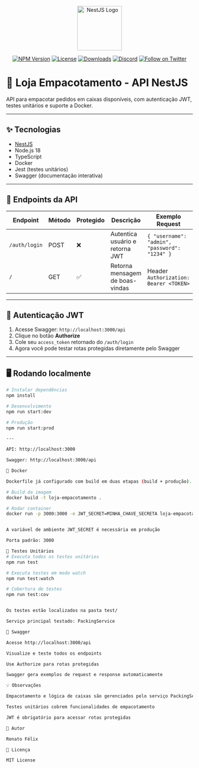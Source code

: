 <p align="center">
  <a href="https://nestjs.com/" target="_blank">
    <img src="https://nestjs.com/img/logo-small.svg" width="120" alt="NestJS Logo" />
  </a>
</p>

<p align="center">
  <a href="https://www.npmjs.com/~nestjscore" target="_blank"><img src="https://img.shields.io/npm/v/@nestjs/core.svg" alt="NPM Version" /></a>
  <a href="https://www.npmjs.com/~nestjscore" target="_blank"><img src="https://img.shields.io/npm/l/@nestjs/core.svg" alt="License" /></a>
  <a href="https://www.npmjs.com/~nestjscore" target="_blank"><img src="https://img.shields.io/npm/dm/@nestjs/common.svg" alt="Downloads" /></a>
  <a href="https://discord.gg/G7Qnnhy" target="_blank"><img src="https://img.shields.io/badge/discord-online-brightgreen.svg" alt="Discord"/></a>
  <a href="https://twitter.com/nestframework" target="_blank"><img src="https://img.shields.io/twitter/follow/nestframework.svg?style=social&label=Follow" alt="Follow on Twitter"/></a>
</p>

# 🛒 Loja Empacotamento - API NestJS

API para empacotar pedidos em caixas disponíveis, com autenticação JWT, testes unitários e suporte a Docker.

---

## ✨ Tecnologias

- [NestJS](https://nestjs.com/)
- Node.js 18
- TypeScript
- Docker
- Jest (testes unitários)
- Swagger (documentação interativa)

---

## 🚀 Endpoints da API

| Endpoint | Método | Protegido | Descrição | Exemplo Request | Exemplo Response |
|----------|--------|-----------|-----------|----------------|----------------|
| `/auth/login` | POST | ❌ | Autentica usuário e retorna JWT | `{ "username": "admin", "password": "1234" }` | `{ "access_token": "TOKEN_JWT_AQUI" }` |
| `/` | GET | ✅ | Retorna mensagem de boas-vindas | Header `Authorization: Bearer <TOKEN>` | `Hello World!` |

---

## 🔑 Autenticação JWT

1. Acesse Swagger: `http://localhost:3000/api`
2. Clique no botão **Authorize**
3. Cole seu `access_token` retornado do `/auth/login`
4. Agora você pode testar rotas protegidas diretamente pelo Swagger

---

## 🖥️ Rodando localmente

```bash
# Instalar dependências
npm install

# Desenvolvimento
npm run start:dev

# Produção
npm run start:prod

---

API: http://localhost:3000

Swagger: http://localhost:3000/api

🐳 Docker

Dockerfile já configurado com build em duas etapas (build + produção).

# Build da imagem
docker build -t loja-empacotamento .

# Rodar container
docker run -p 3000:3000 -e JWT_SECRET=MINHA_CHAVE_SECRETA loja-empacotamento


A variável de ambiente JWT_SECRET é necessária em produção

Porta padrão: 3000

🧪 Testes Unitários
# Executa todos os testes unitários
npm run test

# Executa testes em modo watch
npm run test:watch

# Cobertura de testes
npm run test:cov


Os testes estão localizados na pasta test/

Serviço principal testado: PackingService

📖 Swagger

Acesse http://localhost:3000/api

Visualize e teste todos os endpoints

Use Authorize para rotas protegidas

Swagger gera exemplos de request e response automaticamente

💡 Observações

Empacotamento e lógica de caixas são gerenciados pelo serviço PackingService

Testes unitários cobrem funcionalidades de empacotamento

JWT é obrigatório para acessar rotas protegidas

👤 Autor

Renato Félix

📄 Licença

MIT License